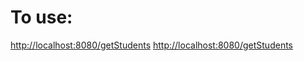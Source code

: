 <h1>To use:</h1>
<a href="http://localhost:8080/getStudents">http://localhost:8080/getStudents</a>
<a href="http://localhost:8080/getStudent?id=1">http://localhost:8080/getStudents</a>
